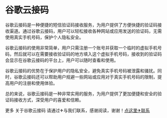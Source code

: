 # 谷歌云接码

谷歌云接码是一种便捷的短信验证码接收服务，为用户提供了方便快捷的验证码接收渠道。通过谷歌云接码，用户可以轻松接收各种网站或应用发送的验证码，无需使用真实手机号码，保护个人隐私安全。

谷歌云接码的使用非常简单，用户只需注册一个账号并获取一个临时的虚拟手机号码，然后就可以在需要接收验证码的地方填入这个虚拟手机号码，接收到的验证码会显示在谷歌云接码的平台上，用户可以随时查看和使用。

谷歌云接码的优势在于保护用户的隐私安全，避免真实手机号码被泄露和骚扰。同时，谷歌云接码还可以帮助用户规避一些网站或应用对于真实手机号码的限制，提高用户的注册和使用体验。

总的来说，谷歌云接码是一种非常实用的服务，为用户提供了更加便捷和安全的验证码接收方式，深受用户的喜爱和信赖。

更多 关于谷歌云接码 请通过✈与我们联系，感谢阅读，谢谢！[点这里✈联系](https://111.k02.cc)